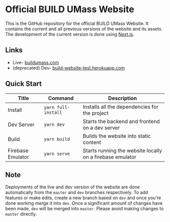 # Official BUILD UMass Website

This is the GitHub repository for the official BUILD UMass Website. It contains the current and all previous versions of the website and its assets. The development of the current version is done using [Next.js](https://nextjs.org/).

## Links

- Live- [buildumass.com](buildumass.com)
- (deprecated) Dev- [build-website-test.herokuapp.com](https://build-website-test.herokuapp.com/)

## Quick Start

| Title             | Command             | Description                                               |
| ----------------- | ------------------- | --------------------------------------------------------- |
| Install           | `yarn full-install` | Installs all the dependencies for the project             |
| Dev Server        | `yarn dev`          | Starts the backend and frontend on a dev server           |
| Build             | `yarn build`        | Builds the website into static content                    |
| Firebase Emulator | `yarn serve`        | Starts running the website locally on a firebase emulator |

## Note

Deployments of the live and dev version of the website are done automatically from the `master` and `dev` branches respectively. To add features or make edits, create a new branch based on `dev` and once you're done working merge it into `dev`. Once a significant amount of changes have been made, `dev` will be merged into `master`. Please avoid making changes to `master` directly.
